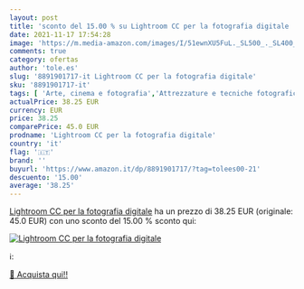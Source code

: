 ```yaml
---
layout: post
title: 'sconto del 15.00 % su Lightroom CC per la fotografia digitale  '
date: 2021-11-17 17:54:28
image: 'https://m.media-amazon.com/images/I/51ewnXU5FuL._SL500_._SL400_.jpg'
comments: true
category: ofertas
author: 'tole.es'
slug: '8891901717-it Lightroom CC per la fotografia digitale'
sku: '8891901717-it'
tags: [ 'Arte, cinema e fotografia','Attrezzature e tecniche fotografiche','Fotografia','Fotografia digitale','Informatica, Web e Digital Media','Libri','Multimedia e disegno grafico', ]
actualPrice: 38.25 EUR
currency: EUR
price: 38.25
comparePrice: 45.0 EUR
prodname: 'Lightroom CC per la fotografia digitale'
country: 'it'
flag: '🇮🇹'
brand: ''
buyurl: 'https://www.amazon.it/dp/8891901717/?tag=tolees00-21'
descuento: '15.00'
average: '38.25'
---
```


[Lightroom CC per la fotografia digitale](https://www.amazon.it/dp/8891901717/?tag=tolees00-21) ha un prezzo di 38.25 EUR (originale: 45.0 EUR) con uno sconto del 15.00 % sconto qui:

[![Lightroom CC per la fotografia digitale](https://m.media-amazon.com/images/I/51ewnXU5FuL._SL500_._SL400_.jpg)](https://www.amazon.it/dp/8891901717/?tag=tolees00-21)

ℹ️:


[🛒 Acquista qui!!](https://www.amazon.it/dp/8891901717/?tag=tolees00-21)
